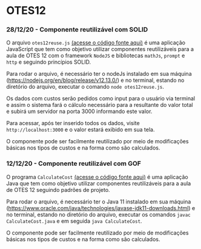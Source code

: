 # OTES12

### 28/12/20 - Componente reutilizável com SOLID

O arquivo `otes12reuse.js` [(acesse o código fonte aqui)](https://github.com/nataliaspeck/otes12/blob/master/otes12reuse.js) é uma aplicação JavaScript que tem como objetivo utilizar componentes reutilizáveis para a aula de OTES 12 com o framework `NodeJS` e bibliotecas `mathJs`, `prompt` e `http` e seguindo princípios SOLID.

Para rodar o arquivo, é necessário ter o nodeJs instalado em sua máquina (https://nodejs.org/en/blog/release/v12.13.0/) e no terminal, estando no diretório do arquivo, executar o comando `node otes12reuse.js`.

Os dados com custos serão pedidos como input para o usuário via terminal e assim o sistema fará o cálculo necessário para a resultante do valor total e subirá um servidor na porta 3000 informando este valor. 

Para acessar, após ter inserido todos os dados, visite `http://localhost:3000` e o valor estará exibido em sua tela. 

O componente pode ser facilmente reutilizado por meio de modificações básicas nos tipos de custos e na forma como são calculados.

### 12/12/20 - Componente reutilizável com GOF

O programa `CalculateCost` [(acesse o código fonte aqui)](https://github.com/nataliaspeck/otes12/tree/master/05-12-20/src) é uma aplicação Java que tem como objetivo utilizar componentes reutilizáveis para a aula de OTES 12 seguindo padrões de projeto.

Para rodar o arquivo, é necessário ter o Java 11 instalado em sua máquina (https://www.oracle.com/java/technologies/javase-jdk11-downloads.html) e no terminal, estando no diretório do arquivo, executar os comandos `javac CalculateCost.java` e em seguida `java CalculateCost`.

O componente pode ser facilmente reutilizado por meio de modificações básicas nos tipos de custos e na forma como são calculados.

